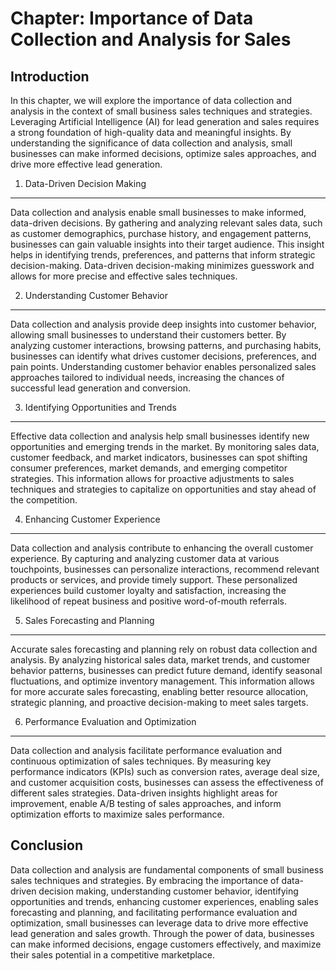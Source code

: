 Chapter: Importance of Data Collection and Analysis for Sales
=============================================================

Introduction
------------

In this chapter, we will explore the importance of data collection and analysis in the context of small business sales techniques and strategies. Leveraging Artificial Intelligence (AI) for lead generation and sales requires a strong foundation of high-quality data and meaningful insights. By understanding the significance of data collection and analysis, small businesses can make informed decisions, optimize sales approaches, and drive more effective lead generation.

1. Data-Driven Decision Making
------------------------------

Data collection and analysis enable small businesses to make informed, data-driven decisions. By gathering and analyzing relevant sales data, such as customer demographics, purchase history, and engagement patterns, businesses can gain valuable insights into their target audience. This insight helps in identifying trends, preferences, and patterns that inform strategic decision-making. Data-driven decision-making minimizes guesswork and allows for more precise and effective sales techniques.

2. Understanding Customer Behavior
----------------------------------

Data collection and analysis provide deep insights into customer behavior, allowing small businesses to understand their customers better. By analyzing customer interactions, browsing patterns, and purchasing habits, businesses can identify what drives customer decisions, preferences, and pain points. Understanding customer behavior enables personalized sales approaches tailored to individual needs, increasing the chances of successful lead generation and conversion.

3. Identifying Opportunities and Trends
---------------------------------------

Effective data collection and analysis help small businesses identify new opportunities and emerging trends in the market. By monitoring sales data, customer feedback, and market indicators, businesses can spot shifting consumer preferences, market demands, and emerging competitor strategies. This information allows for proactive adjustments to sales techniques and strategies to capitalize on opportunities and stay ahead of the competition.

4. Enhancing Customer Experience
--------------------------------

Data collection and analysis contribute to enhancing the overall customer experience. By capturing and analyzing customer data at various touchpoints, businesses can personalize interactions, recommend relevant products or services, and provide timely support. These personalized experiences build customer loyalty and satisfaction, increasing the likelihood of repeat business and positive word-of-mouth referrals.

5. Sales Forecasting and Planning
---------------------------------

Accurate sales forecasting and planning rely on robust data collection and analysis. By analyzing historical sales data, market trends, and customer behavior patterns, businesses can predict future demand, identify seasonal fluctuations, and optimize inventory management. This information allows for more accurate sales forecasting, enabling better resource allocation, strategic planning, and proactive decision-making to meet sales targets.

6. Performance Evaluation and Optimization
------------------------------------------

Data collection and analysis facilitate performance evaluation and continuous optimization of sales techniques. By measuring key performance indicators (KPIs) such as conversion rates, average deal size, and customer acquisition costs, businesses can assess the effectiveness of different sales strategies. Data-driven insights highlight areas for improvement, enable A/B testing of sales approaches, and inform optimization efforts to maximize sales performance.

Conclusion
----------

Data collection and analysis are fundamental components of small business sales techniques and strategies. By embracing the importance of data-driven decision making, understanding customer behavior, identifying opportunities and trends, enhancing customer experiences, enabling sales forecasting and planning, and facilitating performance evaluation and optimization, small businesses can leverage data to drive more effective lead generation and sales growth. Through the power of data, businesses can make informed decisions, engage customers effectively, and maximize their sales potential in a competitive marketplace.
